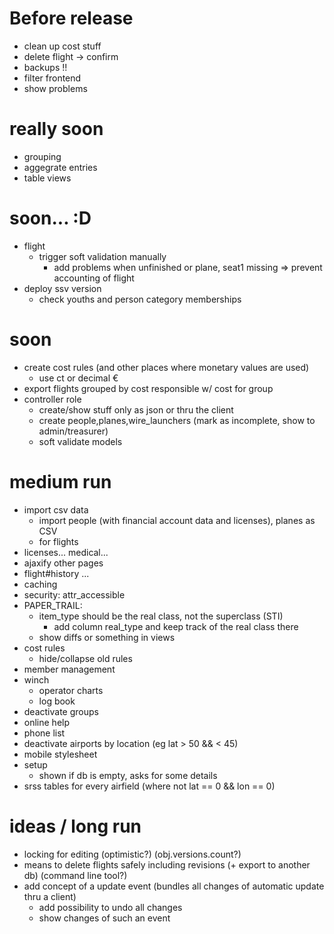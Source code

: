 # Before release
- clean up cost stuff
- delete flight -> confirm
- backups !!
- filter frontend
- show problems

# really soon
- grouping
- aggegrate entries
- table views

# soon... :D
- flight
  - trigger soft validation manually
    - add problems when unfinished or plane, seat1 missing => prevent accounting of flight
- deploy ssv version
  - check youths and person category memberships

# soon
- create cost rules (and other places where monetary values are used)
  - use ct or decimal €
- export flights grouped by cost responsible w/ cost for group
- controller role
  - create/show stuff only as json or thru the client
  - create people,planes,wire\_launchers (mark as incomplete, show to admin/treasurer)
  - soft validate models

# medium run
- import csv data
  - import people (with financial account data and licenses), planes as CSV
  - for flights
- licenses... medical...
- ajaxify other pages
- flight#history ...
- caching
- security: attr\_accessible
- PAPER\_TRAIL:
  - item\_type should be the real class, not the superclass (STI)
    - add column real\_type and keep track of the real class there
  - show diffs or something in views
- cost rules
  - hide/collapse old rules
- member management
- winch
  - operator charts
  - log book
- deactivate groups
- online help
- phone list
- deactivate airports by location (eg lat > 50 && < 45)
- mobile stylesheet
- setup
  - shown if db is empty, asks for some details
- srss tables for every airfield (where not lat == 0 && lon == 0)

# ideas / long run
- locking for editing (optimistic?) (obj.versions.count?)
- means to delete flights safely including revisions (+ export to another db) (command line tool?)
- add concept of a update event (bundles all changes of automatic update thru a client)
  - add possibility to undo all changes
  - show changes of such an event

